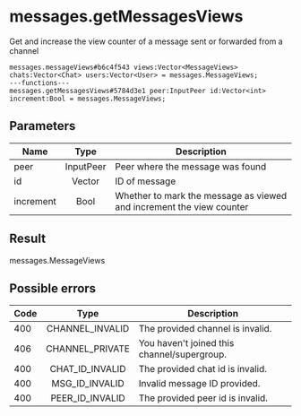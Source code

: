 # messages.getMessagesViews
Get and increase the view counter of a message sent or forwarded from a channel

```
messages.messageViews#b6c4f543 views:Vector<MessageViews> chats:Vector<Chat> users:Vector<User> = messages.MessageViews;
---functions---
messages.getMessagesViews#5784d3e1 peer:InputPeer id:Vector<int> increment:Bool = messages.MessageViews;
```

## Parameters
| Name | Type | Description |
| ---- | :----: | ----------- |
| peer | InputPeer | Peer where the message was found |
| id | Vector<int> | ID of message |
| increment | Bool | Whether to mark the message as viewed and increment the view counter |


## Result
messages.MessageViews

## Possible errors
| Code | Type | Description |
| ---- | :----: | ----------- |
| 400 | CHANNEL_INVALID | The provided channel is invalid. |
| 406 | CHANNEL_PRIVATE | You haven't joined this channel/supergroup. |
| 400 | CHAT_ID_INVALID | The provided chat id is invalid. |
| 400 | MSG_ID_INVALID | Invalid message ID provided. |
| 400 | PEER_ID_INVALID | The provided peer id is invalid. |


